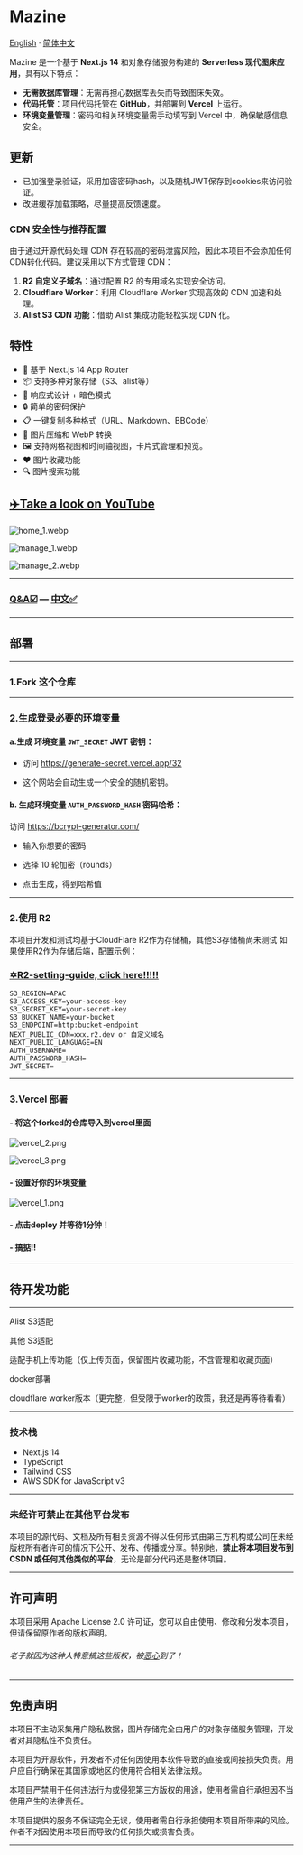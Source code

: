 # Mazine  
[English](readme.md) · [简体中文](/MDs/Mazine_zh.md)

Mazine 是一个基于 **Next.js 14** 和对象存储服务构建的 **Serverless 现代图床应用**，具有以下特点：  

- **无需数据库管理**：无需再担心数据库丢失而导致图床失效。  
- **代码托管**：项目代码托管在 **GitHub**，并部署到 **Vercel** 上运行。  
- **环境变量管理**：密码和相关环境变量需手动填写到 Vercel 中，确保敏感信息安全。  

## 更新

- 已加强登录验证，采用加密密码hash，以及随机JWT保存到cookies来访问验证。
- 改进缓存加载策略，尽量提高反馈速度。
  
### CDN 安全性与推荐配置
由于通过开源代码处理 CDN 存在较高的密码泄露风险，因此本项目不会添加任何CDN转化代码。建议采用以下方式管理 CDN：  
1. **R2 自定义子域名**：通过配置 R2 的专用域名实现安全访问。  
2. **Cloudflare Worker**：利用 Cloudflare Worker 实现高效的 CDN 加速和处理。  
3. **Alist S3 CDN 功能**：借助 Alist 集成功能轻松实现 CDN 化。  

## 特性

- 🚀 基于 Next.js 14 App Router
- 📦 支持多种对象存储（S3、alist等）
- 🎨 响应式设计 + 暗色模式
- 🔒 简单的密码保护
- 📋 一键复制多种格式（URL、Markdown、BBCode）
- 💾 图片压缩和 WebP 转换
- 🖼️ 支持网格视图和时间轴视图，卡片式管理和预览。
- ❤️ 图片收藏功能
- 🔍 图片搜索功能

## [✈️Take a look on YouTube](https://youtu.be/sdJEfDgE-yw?si=FvmTRFBZTk5P2CTf)



![home_1.webp](/MDs/home_1.webp)

![manage_1.webp](/MDs/manage_1.webp)

![manage_2.webp](/MDs/manage_2.webp)



---

### [Q&A☑️](/MDs/Declaration.md) — [中文✅](/MDs/Declaration_zh.md)

---



## 部署
---
### 1.Fork 这个仓库
---
### 2.生成登录必要的环境变量

#### a.生成 环境变量  `JWT_SECRET`  JWT 密钥：

- 访问 https://generate-secret.vercel.app/32

- 这个网站会自动生成一个安全的随机密钥。

#### b. 生成环境变量  `AUTH_PASSWORD_HASH`  密码哈希：

访问 https://bcrypt-generator.com/

- 输入你想要的密码

- 选择 10 轮加密（rounds）

- 点击生成，得到哈希值
---
### 2.使用 R2

本项目开发和测试均基于CloudFlare R2作为存储桶，其他S3存储桶尚未测试
如果使用R2作为存储后端，配置示例：

### [✡️R2-setting-guide, click here!!!!!](/MDs/R2-setting.md)

```
S3_REGION=APAC
S3_ACCESS_KEY=your-access-key
S3_SECRET_KEY=your-secret-key
S3_BUCKET_NAME=your-bucket
S3_ENDPOINT=http:bucket-endpoint
NEXT_PUBLIC_CDN=xxx.r2.dev or 自定义域名
NEXT_PUBLIC_LANGUAGE=EN
AUTH_USERNAME=
AUTH_PASSWORD_HASH=
JWT_SECRET=
```
---

### 3.Vercel 部署

#### - 将这个forked的仓库导入到vercel里面

![vercel_2.png](/MDs/vercel_2.png)

![vercel_3.png](/MDs/vercel_3.png)

#### - 设置好你的环境变量

![vercel_1.png](/MDs/vercel_1.png)

#### - 点击deploy 并等待1分钟！

#### - 搞掂!!

---

## 待开发功能

---
Alist S3适配

其他 S3适配

适配手机上传功能（仅上传页面，保留图片收藏功能，不含管理和收藏页面）

docker部署

cloudflare worker版本（更完整，但受限于worker的政策，我还是再等待看看）

---

### 技术栈

- Next.js 14
- TypeScript
- Tailwind CSS
- AWS SDK for JavaScript v3



---
### **未经许可禁止在其他平台发布**   

本项目的源代码、文档及所有相关资源不得以任何形式由第三方机构或公司在未经版权所有者许可的情况下公开、发布、传播或分享。特别地，**禁止将本项目发布到 CSDN 或任何其他类似的平台**，无论是部分代码还是整体项目。

---


## 许可声明

本项目采用 Apache License 2.0 许可证，您可以自由使用、修改和分发本项目，但请保留原作者的版权声明。

###### 老子就因为这种人特意搞这些版权，被[恶心](https://www.nodeseek.com/post-231322-1)到了！

---

## 免责声明
本项目不主动采集用户隐私数据，图片存储完全由用户的对象存储服务管理，开发者对其隐私性不负责任。

本项目为开源软件，开发者不对任何因使用本软件导致的直接或间接损失负责。用户应自行确保在其国家或地区的使用符合相关法律法规。

本项目严禁用于任何违法行为或侵犯第三方版权的用途，使用者需自行承担因不当使用产生的法律责任。

本项目提供的服务不保证完全无误，使用者需自行承担使用本项目所带来的风险。作者不对因使用本项目而导致的任何损失或损害负责。



---
